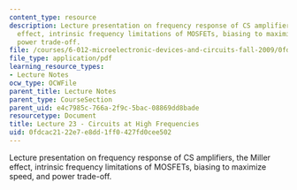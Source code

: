 ```yaml
---
content_type: resource
description: Lecture presentation on frequency response of CS amplifiers, the Miller
  effect, intrinsic frequency limitations of MOSFETs, biasing to maximize speed, and
  power trade-off.
file: /courses/6-012-microelectronic-devices-and-circuits-fall-2009/0fdcac2122e7e8dd1ff0427fd0cee502_MIT6_012F09_lec23.pdf
file_type: application/pdf
learning_resource_types:
- Lecture Notes
ocw_type: OCWFile
parent_title: Lecture Notes
parent_type: CourseSection
parent_uid: e4c7985c-766a-2f9c-5bac-08869dd8bade
resourcetype: Document
title: Lecture 23 - Circuits at High Frequencies
uid: 0fdcac21-22e7-e8dd-1ff0-427fd0cee502
---
```

Lecture presentation on frequency response of CS amplifiers, the Miller effect, intrinsic frequency limitations of MOSFETs, biasing to maximize speed, and power trade-off.

